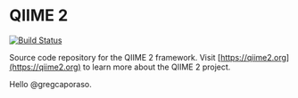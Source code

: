 # QIIME 2

[![Build Status](https://travis-ci.org/qiime2/qiime2.svg?branch=master)](https://travis-ci.org/qiime2/qiime2)

Source code repository for the QIIME 2 framework. Visit [https://qiime2.org](https://qiime2.org) to learn more about the QIIME 2 project.

Hello @gregcaporaso.
